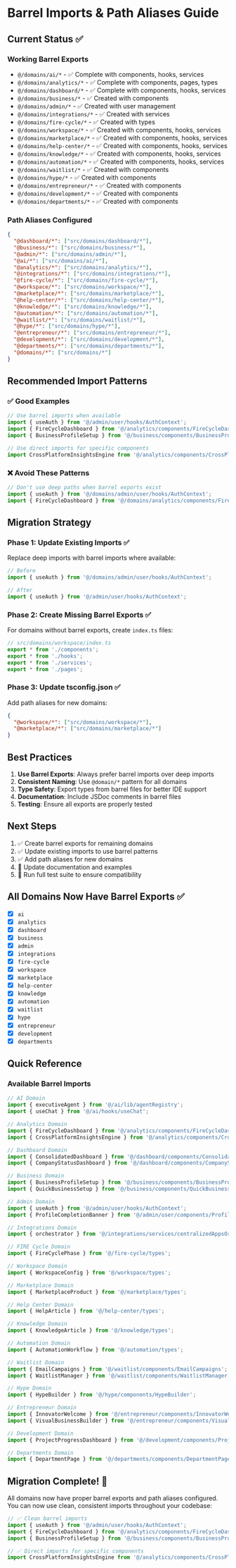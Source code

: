 # Barrel Imports & Path Aliases Guide

## Current Status ✅

### Working Barrel Exports
- `@/domains/ai/*` - ✅ Complete with components, hooks, services
- `@/domains/analytics/*` - ✅ Complete with components, pages, types
- `@/domains/dashboard/*` - ✅ Complete with components, hooks, services
- `@/domains/business/*` - ✅ Created with components
- `@/domains/admin/*` - ✅ Created with user management
- `@/domains/integrations/*` - ✅ Created with services
- `@/domains/fire-cycle/*` - ✅ Created with types
- `@/domains/workspace/*` - ✅ Created with components, hooks, services
- `@/domains/marketplace/*` - ✅ Created with components, hooks, services
- `@/domains/help-center/*` - ✅ Created with components, hooks, services
- `@/domains/knowledge/*` - ✅ Created with components, hooks, services
- `@/domains/automation/*` - ✅ Created with components, hooks, services
- `@/domains/waitlist/*` - ✅ Created with components
- `@/domains/hype/*` - ✅ Created with components
- `@/domains/entrepreneur/*` - ✅ Created with components
- `@/domains/development/*` - ✅ Created with components
- `@/domains/departments/*` - ✅ Created with components

### Path Aliases Configured
```json
{
  "@dashboard/*": ["src/domains/dashboard/*"],
  "@business/*": ["src/domains/business/*"],
  "@admin/*": ["src/domains/admin/*"],
  "@ai/*": ["src/domains/ai/*"],
  "@analytics/*": ["src/domains/analytics/*"],
  "@integrations/*": ["src/domains/integrations/*"],
  "@fire-cycle/*": ["src/domains/fire-cycle/*"],
  "@workspace/*": ["src/domains/workspace/*"],
  "@marketplace/*": ["src/domains/marketplace/*"],
  "@help-center/*": ["src/domains/help-center/*"],
  "@knowledge/*": ["src/domains/knowledge/*"],
  "@automation/*": ["src/domains/automation/*"],
  "@waitlist/*": ["src/domains/waitlist/*"],
  "@hype/*": ["src/domains/hype/*"],
  "@entrepreneur/*": ["src/domains/entrepreneur/*"],
  "@development/*": ["src/domains/development/*"],
  "@departments/*": ["src/domains/departments/*"],
  "@domains/*": ["src/domains/*"]
}
```

## Recommended Import Patterns

### ✅ Good Examples
```typescript
// Use barrel imports when available
import { useAuth } from '@/admin/user/hooks/AuthContext';
import { FireCycleDashboard } from '@/analytics/components/FireCycleDashboard';
import { BusinessProfileSetup } from '@/business/components/BusinessProfileSetup';

// Use direct imports for specific components
import CrossPlatformInsightsEngine from '@/analytics/components/CrossPlatformInsightsEngine';
```

### ❌ Avoid These Patterns
```typescript
// Don't use deep paths when barrel exports exist
import { useAuth } from '@/domains/admin/user/hooks/AuthContext';
import { FireCycleDashboard } from '@/domains/analytics/components/FireCycleDashboard';
```

## Migration Strategy

### Phase 1: Update Existing Imports ✅
Replace deep imports with barrel imports where available:

```typescript
// Before
import { useAuth } from '@/domains/admin/user/hooks/AuthContext';

// After
import { useAuth } from '@/admin/user/hooks/AuthContext';
```

### Phase 2: Create Missing Barrel Exports ✅
For domains without barrel exports, create `index.ts` files:

```typescript
// src/domains/workspace/index.ts
export * from './components';
export * from './hooks';
export * from './services';
export * from './pages';
```

### Phase 3: Update tsconfig.json ✅
Add path aliases for new domains:

```json
{
  "@workspace/*": ["src/domains/workspace/*"],
  "@marketplace/*": ["src/domains/marketplace/*"]
}
```

## Best Practices

1. **Use Barrel Exports**: Always prefer barrel imports over deep imports
2. **Consistent Naming**: Use `@domain/*` pattern for all domains
3. **Type Safety**: Export types from barrel files for better IDE support
4. **Documentation**: Include JSDoc comments in barrel files
5. **Testing**: Ensure all exports are properly tested

## Next Steps

1. ✅ Create barrel exports for remaining domains
2. ✅ Update existing imports to use barrel patterns
3. ✅ Add path aliases for new domains
4. 🔄 Update documentation and examples
5. 🔄 Run full test suite to ensure compatibility

## All Domains Now Have Barrel Exports ✅

- [x] `ai`
- [x] `analytics`
- [x] `dashboard`
- [x] `business`
- [x] `admin`
- [x] `integrations`
- [x] `fire-cycle`
- [x] `workspace`
- [x] `marketplace`
- [x] `help-center`
- [x] `knowledge`
- [x] `automation`
- [x] `waitlist`
- [x] `hype`
- [x] `entrepreneur`
- [x] `development`
- [x] `departments`

## Quick Reference

### Available Barrel Imports
```typescript
// AI Domain
import { executiveAgent } from '@/ai/lib/agentRegistry';
import { useChat } from '@/ai/hooks/useChat';

// Analytics Domain  
import { FireCycleDashboard } from '@/analytics/components/FireCycleDashboard';
import { CrossPlatformInsightsEngine } from '@/analytics/components/CrossPlatformInsightsEngine';

// Dashboard Domain
import { ConsolidatedDashboard } from '@/dashboard/components/ConsolidatedDashboard';
import { CompanyStatusDashboard } from '@/dashboard/components/CompanyStatusDashboard';

// Business Domain
import { BusinessProfileSetup } from '@/business/components/BusinessProfileSetup';
import { QuickBusinessSetup } from '@/business/components/QuickBusinessSetup';

// Admin Domain
import { useAuth } from '@/admin/user/hooks/AuthContext';
import { ProfileCompletionBanner } from '@/admin/user/components/ProfileCompletionBanner';

// Integrations Domain
import { orchestrator } from '@/integrations/services/centralizedAppsOrchestrator';

// FIRE Cycle Domain
import { FireCyclePhase } from '@/fire-cycle/types';

// Workspace Domain
import { WorkspaceConfig } from '@/workspace/types';

// Marketplace Domain
import { MarketplaceProduct } from '@/marketplace/types';

// Help Center Domain
import { HelpArticle } from '@/help-center/types';

// Knowledge Domain
import { KnowledgeArticle } from '@/knowledge/types';

// Automation Domain
import { AutomationWorkflow } from '@/automation/types';

// Waitlist Domain
import { EmailCampaigns } from '@/waitlist/components/EmailCampaigns';
import { WaitlistManager } from '@/waitlist/components/WaitlistManager';

// Hype Domain
import { HypeBuilder } from '@/hype/components/HypeBuilder';

// Entrepreneur Domain
import { InnovatorWelcome } from '@/entrepreneur/components/InnovatorWelcome';
import { VisualBusinessBuilder } from '@/entrepreneur/components/VisualBusinessBuilder';

// Development Domain
import { ProjectProgressDashboard } from '@/development/components/ProjectProgressDashboard';

// Departments Domain
import { DepartmentPage } from '@/departments/components/DepartmentPage';
```

## Migration Complete! 🎉

All domains now have proper barrel exports and path aliases configured. You can now use clean, consistent imports throughout your codebase:

```typescript
// ✅ Clean barrel imports
import { useAuth } from '@/admin/user/hooks/AuthContext';
import { FireCycleDashboard } from '@/analytics/components/FireCycleDashboard';
import { BusinessProfileSetup } from '@/business/components/BusinessProfileSetup';

// ✅ Direct imports for specific components
import CrossPlatformInsightsEngine from '@/analytics/components/CrossPlatformInsightsEngine';
``` 